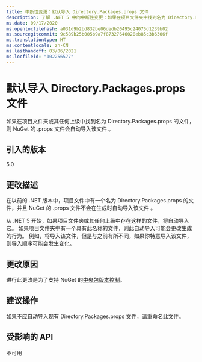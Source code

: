 ```yaml
---
title: 中断性变更：默认导入 Directory.Packages.props 文件
description: 了解 .NET 5 中的中断性变更：如果在项目文件夹中找到名为 Directory.Packages.props 的文件，则 NuGet 的 .props 文件会自动导入该文件。
ms.date: 09/17/2020
ms.openlocfilehash: a031d9b2bd832be06dedb20495c24075d1239b02
ms.sourcegitcommit: 9c589b25b005b9a7f87327646020eb85c3b6306f
ms.translationtype: HT
ms.contentlocale: zh-CN
ms.lasthandoff: 03/06/2021
ms.locfileid: "102256577"
---
```

# <a name="directorypackagesprops-files-is-imported-by-default"></a>默认导入 Directory.Packages.props 文件

如果在项目文件夹或其任何上级中找到名为 Directory.Packages.props 的文件，则 NuGet 的 .props 文件会自动导入该文件 。

## <a name="version-introduced"></a>引入的版本

5.0

## <a name="change-description"></a>更改描述

在以前的 .NET 版本中，项目文件中有一个名为 Directory.Packages.props 的文件，并且 NuGet 的 .props 文件不会在生成时自动导入该文件 。

从 .NET 5 开始，如果项目文件夹或其任何上级中存在这样的文件，将自动导入它。 如果项目文件夹中有一个具有此名称的文件，则此自动导入可能会更改生成的行为。 例如，将导入该文件，但是与之前有所不同，如果你特意导入该文件，则导入顺序可能会发生变化。

## <a name="reason-for-change"></a>更改原因

进行此更改是为了支持 NuGet 的[中央包版本控制](https://github.com/NuGet/Home/wiki/Centrally-managing-NuGet-package-versions)。

## <a name="recommended-action"></a>建议操作

如果不应自动导入现有 Directory.Packages.props 文件，请重命名此文件。

## <a name="affected-apis"></a>受影响的 API

不可用

<!--

### Affected APIs

Not detectable via API analysis.

### Category

MSBuild

-->
